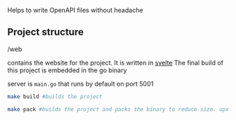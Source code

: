 Helps to write OpenAPI files without headache

## Project structure

/web

contains the website for the project. It is written in [svelte](https://kit.svelte.dev/)
The final build of this project is embedded in the go binary

server is `main.go` that runs by default on port 5001
```bash
make build #builds the project
```
```bash
make pack #builds the project and packs the binary to reduce size. upx needs to be in path
```

